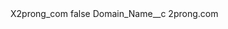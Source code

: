 <?xml version="1.0" encoding="UTF-8"?>
<CustomMetadata xmlns="http://soap.sforce.com/2006/04/metadata" xmlns:xsi="http://www.w3.org/2001/XMLSchema-instance" xmlns:xsd="http://www.w3.org/2001/XMLSchema">
    <label>X2prong_com</label>
    <protected>false</protected>
    <values>
        <field>Domain_Name__c</field>
        <value xsi:type="xsd:string">2prong.com</value>
    </values>
</CustomMetadata>
